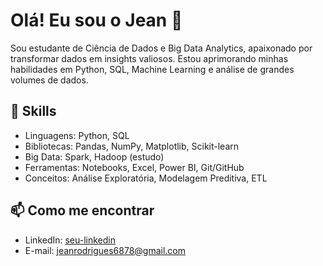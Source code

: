# Olá! Eu sou o Jean 👋

Sou estudante de Ciência de Dados e Big Data Analytics, apaixonado por transformar dados em insights valiosos. Estou aprimorando minhas habilidades em Python, SQL, Machine Learning e análise de grandes volumes de dados.

## 🚀 Skills
- Linguagens: Python, SQL
- Bibliotecas: Pandas, NumPy, Matplotlib, Scikit-learn
- Big Data: Spark, Hadoop (estudo)
- Ferramentas: Notebooks, Excel, Power BI, Git/GitHub
- Conceitos: Análise Exploratória, Modelagem Preditiva, ETL


## 📫 Como me encontrar
- LinkedIn: [seu-linkedin](https://www.linkedin.com/in/jean-rodrigues-56b0981a3/)
- E-mail: jeanrodrigues6878@gmail.com
